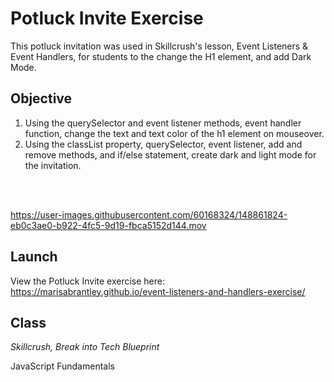 # Potluck Invite Exercise

This potluck invitation was used in Skillcrush's lesson, Event Listeners & Event Handlers, for students to the change the H1 element, and add Dark Mode.

## Objective

1. Using the querySelector and event listener methods, event handler function, change the text and text color of the h1 element on mouseover.
2. Using the classList property, querySelector, event listener, add and remove methods, and if/else statement, create dark and light mode for the invitation.
<br />
<br />

https://user-images.githubusercontent.com/60168324/148861824-eb0c3ae0-b922-4fc5-9d19-fbca5152d144.mov

## Launch

View the Potluck Invite exercise here: https://marisabrantley.github.io/event-listeners-and-handlers-exercise/

## Class

*Skillcrush, Break into Tech Blueprint*

JavaScript Fundamentals
